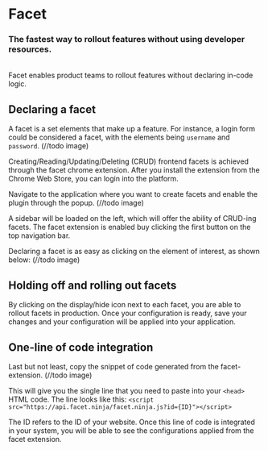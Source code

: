 # Facet

### The fastest way to rollout features without using developer resources.

<br/>
Facet enables product teams to rollout features without declaring in-code logic.

## Declaring a facet

A facet is a set elements that make up a feature. For instance, a login form could be considered a facet, with the elements being `username` and `password`.
(//todo image)

Creating/Reading/Updating/Deleting (CRUD) frontend facets is achieved through the facet chrome extension. After you install the extension from the Chrome Web Store, you can login into the platform.

Navigate to the application where you want to create facets and enable the plugin through the popup.
(//todo image)

A sidebar will be loaded on the left, which will offer the ability of CRUD-ing facets. The facet extension is enabled buy clicking the first button on the top navigation bar.

Declaring a facet is as easy as clicking on the element of interest, as shown below:
(//todo image)

## Holding off and rolling out facets

By clicking on the display/hide icon next to each facet, you are able to rollout facets in production.
Once your configuration is ready, save your changes and your configuration will be applied into your application.

## One-line of code integration

Last but not least, copy the snippet of code generated from the facet-extension.
(//todo image)

This will give you the single line that you need to paste into your `<head>` HTML code. The line looks like this:
`<script src="https://api.facet.ninja/facet.ninja.js?id={ID}"></script>`

The ID refers to the ID of your website. Once this line of code is integrated in your system, you will be able to see the configurations applied from the facet extension.
